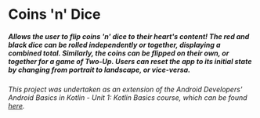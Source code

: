 # Coins 'n' Dice
##### Allows the user to flip coins 'n' dice to their heart's content! The red and black dice can be rolled independently or together, displaying a combined total. Similarly, the coins can be flipped on their own, or together for a game of Two-Up. Users can reset the app to its initial state by changing from portrait to landscape, or vice-versa.
###### This project was undertaken as an <i>extension</i> of the Android Developers' Android Basics in Kotlin - Unit 1: Kotlin Basics course, which can be found <a href="https://developer.android.com/courses/android-basics-kotlin/unit-1">here</a>.
